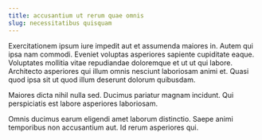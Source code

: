```yaml
---
title: accusantium ut rerum quae omnis
slug: necessitatibus quisquam
---
```


Exercitationem ipsum iure impedit aut et assumenda maiores in. Autem qui ipsa nam commodi. Eveniet voluptas asperiores sapiente cupiditate eaque. Voluptates mollitia vitae repudiandae doloremque et ut ut qui labore. Architecto asperiores qui illum omnis nesciunt laboriosam animi et. Quasi quod ipsa sit ut quod illum deserunt dolorum quibusdam.

Maiores dicta nihil nulla sed. Ducimus pariatur magnam incidunt. Qui perspiciatis est labore asperiores laboriosam.

Omnis ducimus earum eligendi amet laborum distinctio. Saepe animi temporibus non accusantium aut. Id rerum asperiores qui.
